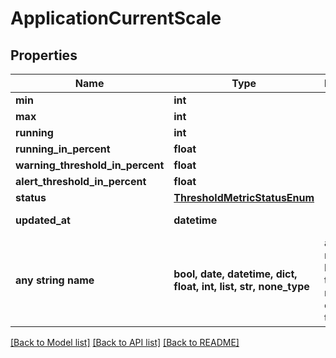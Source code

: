 # ApplicationCurrentScale


## Properties
Name | Type | Description | Notes
------------ | ------------- | ------------- | -------------
**min** | **int** |  | [optional] 
**max** | **int** |  | [optional] 
**running** | **int** |  | [optional] 
**running_in_percent** | **float** |  | [optional] 
**warning_threshold_in_percent** | **float** |  | [optional] 
**alert_threshold_in_percent** | **float** |  | [optional] 
**status** | [**ThresholdMetricStatusEnum**](ThresholdMetricStatusEnum.md) |  | [optional] 
**updated_at** | **datetime** |  | [optional] [readonly] 
**any string name** | **bool, date, datetime, dict, float, int, list, str, none_type** | any string name can be used but the value must be the correct type | [optional]

[[Back to Model list]](../README.md#documentation-for-models) [[Back to API list]](../README.md#documentation-for-api-endpoints) [[Back to README]](../README.md)


